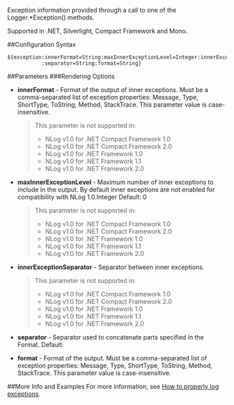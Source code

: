 Exception information provided through a call to one of the Logger.*Exception() methods. 

Supported in .NET, Silverlight, Compact Framework and Mono.

##Configuration Syntax
```
${exception:innerFormat=String:maxInnerExceptionLevel=Integer:innerExceptionSeparator=String
           :separator=String:format=String}
```

##Parameters
###Rendering Options
* **innerFormat** - Format of the output of inner exceptions. Must be a comma-separated list of exception properties: Message, Type, ShortType, ToString, Method, StackTrace. This parameter value is case-insensitive.

  > This parameter is not supported in:
  > * NLog v1.0 for .NET Compact Framework 1.0
  > * NLog v1.0 for .NET Compact Framework 2.0
  > * NLog v1.0 for .NET Framework 1.0
  > * NLog v1.0 for .NET Framework 1.1
  > * NLog v1.0 for .NET Framework 2.0

* **maxInnerExceptionLevel** - Maximum number of inner exceptions to include in the output. By default inner exceptions are not enabled for compatibility with NLog 1.0.Integer Default: 0

  > This parameter is not supported in:
  > * NLog v1.0 for .NET Compact Framework 1.0
  > * NLog v1.0 for .NET Compact Framework 2.0
  > * NLog v1.0 for .NET Framework 1.0
  > * NLog v1.0 for .NET Framework 1.1
  > * NLog v1.0 for .NET Framework 2.0

* **innerExceptionSeparator** - Separator between inner exceptions.
  > This parameter is not supported in:
  > * NLog v1.0 for .NET Compact Framework 1.0
  > * NLog v1.0 for .NET Compact Framework 2.0
  > * NLog v1.0 for .NET Framework 1.0
  > * NLog v1.0 for .NET Framework 1.1
  > * NLog v1.0 for .NET Framework 2.0

* **separator** - Separator used to concatenate parts specified in the Format. Default:
* **format** - Format of the output. Must be a comma-separated list of exception properties: Message, Type, ShortType, ToString, Method, StackTrace. This parameter value is case-insensitive.

##More Info and Examples
For more information, see [How to properly log exceptions](How-to-log-exceptions).
